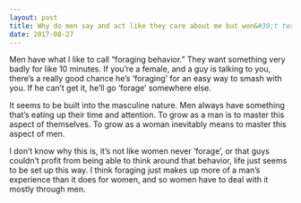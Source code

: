 ```yaml
---
layout: post
title: Why do men say and act like they care about me but won&#39;t text me for more than ten minutes?
date: 2017-08-27
---
```


<p>Men have what I like to call “foraging behavior.” They want something very badly for like 10 minutes. If you’re a female, and a guy is talking to you, there’s a really good chance he’s ‘foraging’ for an easy way to smash with you. If he can’t get it, he’ll go ‘forage’ somewhere else.</p><p>It seems to be built into the masculine nature. Men always have something that’s eating up their time and attention. To grow as a man is to master this aspect of themselves. To grow as a woman inevitably means to master this aspect of men.</p><p>I don’t know why this is, it’s not like women never ‘forage’, or that guys couldn’t profit from being able to think around that behavior, life just seems to be set up this way. I think foraging just makes up more of a man’s experience than it does for women, and so women have to deal with it mostly through men.</p>

